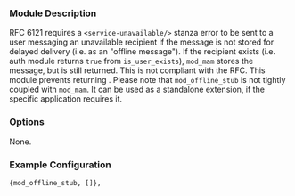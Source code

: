### Module Description

RFC 6121 requires a `<service-unavailable/>` stanza error to be sent to a user messaging an unavailable recipient if the message is not stored for delayed delivery (i.e. as an "offline message").
If the recipient exists (i.e. auth module returns `true` from `is_user_exists`), `mod_mam` stores the message, but <service-unavailable/> is still returned. This is not compliant with the RFC.
This module prevents returning <service-unavailable/>.
Please note that `mod_offline_stub` is not tightly coupled with `mod_mam`. It can be used as a standalone extension, if the specific application requires it.

### Options

None.

### Example Configuration

```
{mod_offline_stub, []},
```


